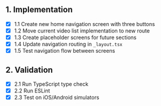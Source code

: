 ## 1. Implementation
- [x] 1.1 Create new home navigation screen with three buttons
- [x] 1.2 Move current video list implementation to new route
- [x] 1.3 Create placeholder screens for future sections
- [x] 1.4 Update navigation routing in `_layout.tsx`
- [x] 1.5 Test navigation flow between screens

## 2. Validation
- [x] 2.1 Run TypeScript type check
- [x] 2.2 Run ESLint
- [x] 2.3 Test on iOS/Android simulators
